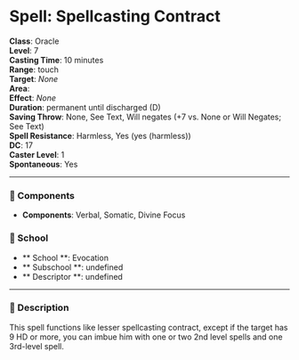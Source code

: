 
# Spell: Spellcasting Contract
**Class**: Oracle  
**Level**: 7  
**Casting Time**: 10 minutes  
**Range**: touch  
**Target**: _None_  
**Area**:   
**Effect**: _None_  
**Duration**: permanent until discharged (D)  
**Saving Throw**: None, See Text, Will negates (+7 vs. None or Will Negates; See Text)  
**Spell Resistance**: Harmless, Yes (yes (harmless))  
**DC**: 17  
**Caster Level**: 1  
**Spontaneous**: Yes

---

### 🔮 Components
- **Components**: Verbal, Somatic, Divine Focus

### 🏫 School
- ** School **: Evocation
- ** Subschool **: undefined
- ** Descriptor **: undefined
---

### 📜 Description
This spell functions like lesser spellcasting contract, except if the target has 9 HD or more, you can imbue him with one or two 2nd level spells and one 3rd-level spell.
